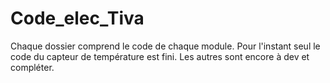 # Code_elec_Tiva

Chaque dossier comprend le code de chaque module.
Pour l'instant seul le code du capteur de température est fini. Les autres sont encore à dev et compléter.
